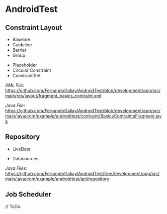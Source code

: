# AndroidTest

Constraint Layout
-----
* Baseline
* Guideline
* Barrier
* Group
- Placeholder
- Circular Constraint
- ConstraintSet

*XML File*: https://github.com/FernandoGaliay/AndroidTest/blob/development/app/src/main/res/layout/fragment_basics_contraint.xml

*Java File*: https://github.com/FernandoGaliay/AndroidTest/blob/development/app/src/main/java/com/example/androidtest/contraint/BasicsContraintsFragment.java


Repository
----
* LiveData
- Datasources

*Java Files*: https://github.com/FernandoGaliay/AndroidTest/tree/development/app/src/main/java/com/example/androidtest/api/repository


Job Scheduler
----
// ToDo